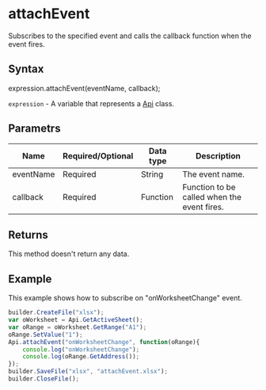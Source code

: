 # attachEvent

Subscribes to the specified event and calls the callback function when the event fires.

## Syntax

expression.attachEvent(eventName, callback);

`expression` - A variable that represents a [Api](../Api.md) class.

## Parametrs

| **Name** | **Required/Optional** | **Data type** | **Description** |
| ------------- | ------------- | ------------- | ------------- |
| eventName | Required | String | The event name. |
| callback | Required | Function | Function to be called when the event fires. |

## Returns

This method doesn't return any data.

## Example

This example shows how to subscribe on "onWorksheetChange" event.

```javascript
builder.CreateFile("xlsx");
var oWorksheet = Api.GetActiveSheet();
var oRange = oWorksheet.GetRange("A1");
oRange.SetValue("1");
Api.attachEvent("onWorksheetChange", function(oRange){
	console.log("onWorksheetChange");
	console.log(oRange.GetAddress());
});
builder.SaveFile("xlsx", "attachEvent.xlsx");
builder.CloseFile();
```